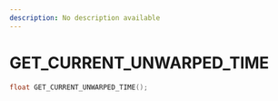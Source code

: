 ```yaml
---
description: No description available 
---
```


# GET_CURRENT_UNWARPED_TIME

```cpp
float GET_CURRENT_UNWARPED_TIME();
```